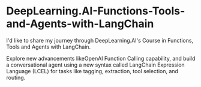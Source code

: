 # DeepLearning.AI-Functions-Tools-and-Agents-with-LangChain
I'd like to share my journey through DeepLearning.AI's Course in Functions, Tools and Agents with LangChain.



Explore new advancements likeOpenAI Function Calling capability, and build a conversational agent using a new syntax called LangChain Expression Language (LCEL) for tasks like tagging, extraction, tool selection, and routing.
